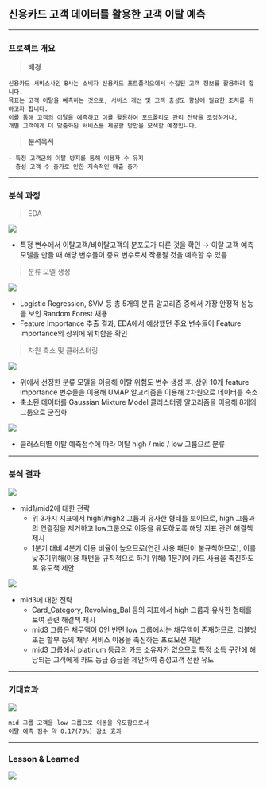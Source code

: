 ## 신용카드 고객 데이터를 활용한 고객 이탈 예측

---

### 프로젝트 개요

> **배경**

```
신용카드 서비스사인 B사는 소비자 신용카드 포트폴리오에서 수집된 고객 정보를 활용하려 합니다.
목표는 고객 이탈을 예측하는 것으로, 서비스 개선 및 고객 충성도 향상에 필요한 조치를 취하고자 합니다.
이를 통해 고객의 이탈을 예측하고 이를 활용하여 포트폴리오 관리 전략을 조정하거나, 
개별 고객에게 더 맞춤화된 서비스를 제공할 방안을 모색할 예정입니다.
```

> **분석목적**

```
- 특정 고객군의 이탈 방지를 통해 이용자 수 유지
- 충성 고객 수 증가로 인한 지속적인 매출 증가
```

---

### 분석 과정

> EDA 

![](https://velog.velcdn.com/images/finemann/post/2f8d5b67-4c04-4e62-a27e-fe139bbf17a5/image.png)

- 특정 변수에서 이탈고객/비이탈고객의 분포도가 다른 것을 확인 
→ 이탈 고객 예측 모델을 만들 때 해당 변수들이 중요 변수로서 작용될 것을 예측할 수 있음

> 분류 모델 생성 

![](https://velog.velcdn.com/images/finemann/post/dde78db1-1ebf-433c-a16e-6fdd48d350fd/image.png)

- Logistic Regression, SVM 등 총 5개의 분류 알고리즘 중에서 가장 안정적 성능을 보인 Random Forest 채용
- Feature Importance 추출 결과, EDA에서 예상했던 주요 변수들이 Feature Importance의 상위에 위치함을 확인

> 차원 축소 및 클러스터링

![](https://velog.velcdn.com/images/finemann/post/25a20d62-9203-4290-8722-00609d7a00f8/image.png)

- 위에서 선정한 분류 모델을 이용해 이탈 위험도 변수 생성 후, 상위 10개 feature importance 변수들을 이용해 UMAP 알고리즘을 이용해 2차원으로 데이터를 축소
- 축소된 데이터를 Gaussian Mixture Model 클러스터링 알고리즘을 이용해 8개의 그룹으로 군집화

![](https://velog.velcdn.com/images/finemann/post/52722bfb-33e3-41eb-8b51-86c3a5e8b385/image.png)

- 클러스터별 이탈 예측점수에 따라 이탈 high / mid / low 그룹으로 분류

---

### 분석 결과

![](https://velog.velcdn.com/images/finemann/post/bef22a09-6c6e-47f1-96fb-e0dd5167ceba/image.png)

- mid1/mid2에 대한 전략
  - 위 3가지 지표에서 high1/high2 그룹과 유사한 형태를 보이므로, high 그룹과의 연결점을 제거하고 low그룹으로 이동을 유도하도록 해당 지표 관련 해결책 제시
  - 1분기 대비 4분기 이용 비율이 높으므로(연간 사용 패턴이 불규칙하므로), 이를 낮추기위해(이용 패턴을 규칙적으로 하기 위해) 1분기에 카드 사용을 촉진하도록 유도책 제안

![](https://velog.velcdn.com/images/finemann/post/a0f22598-1827-4bec-8a56-29c572888a03/image.png)

- mid3에 대한 전략
  - Card_Category, Revolving_Bal 등의 지표에서 high 그룹과 유사한 형태를 보여 관련 해결책 제시
  - mid3 그룹은 채무액이 0인 반면 low 그룹에서는 채무액이 존재하므로, 리볼빙 또는 할부 등의 채무 서비스 이용을 촉진하는 프로모션 제안
  - mid3 그룹에서 platinum 등급의 카드 소유자가 없으므로 특정 소득 구간에 해당되는 고객에게 카드 등급 승급을 제안하여 충성고객 전환 유도
  
---

### **기대효과**

![](https://velog.velcdn.com/images/finemann/post/db2575be-73ab-4744-a82f-e8017ed41cb6/image.png)

```
mid 그룹 고객을 low 그룹으로 이동을 유도함으로서 
이탈 예측 점수 약 0.17(73%) 감소 효과
```

---

### Lesson & Learned

![](https://velog.velcdn.com/images/finemann/post/e74b1b25-2f7c-427b-bae6-f7679240c483/image.png)
